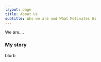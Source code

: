 ```yaml
---
layout: page
title: About Us
subtitle: Who we are and What Motivates Us
---
```


We are....

### My story

blurb
